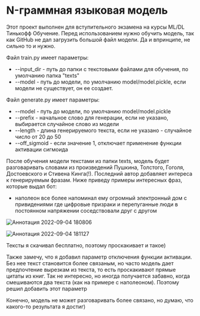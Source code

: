 # N-граммная языковая модель 
Этот проект выполнен для вступительного экзамена на курсы ML/DL Тинькофф Обучение.
Перед использованием нужно обучить модель, так как GitHub не дал загрузить большой файл модели. Да и впринципе, не сильно то и нужно.

Файл train.py имеет параметры:
  - --input_dir - путь до папки с текстовыми файлами для обучения, по умолчанию папка "texts"
  - --model - путь до модели, по умолчанию model/model.pickle, если модели не существует, он ее создает.

Файл generate.py имеет параметры:
  - --model - путь до модели, по умолчанию model/model.pickle
  - --prefix - начальное слово для генерации, если не указано, выбирается случайное слово из модели
  - --length - длина генерируемого текста, если не указано - случайное число от 20 до 50
  - --off_sigmoid - если значение 1, отключает применение функции активации сигмоида
  
После обучения модели текстами из папки texts, модель будет разговаривать словами из произведений Пушкина, Толстого, Гоголя, Достоевского и Стивена Кинга(!). Последний автор добавляет интереса к генерируемым фразам. Ниже приведу примеры интересных фраз, которые выдал бот:
   - наполеон все более напоминал ему огромный электронный дом с привидениями где цифровые призраки и перепуганные люди в постоянном напряжении соседствовали друг с другом
   
   ![Аннотация 2022-09-04 180806](https://user-images.githubusercontent.com/44606552/188836983-37bd2071-5a60-42cd-93f8-8b1d93eb5adb.jpg)
   
   ![Аннотация 2022-09-04 181127](https://user-images.githubusercontent.com/44606552/188837083-8e3511a5-1e45-431a-9796-91e29e28ae01.jpg)
   
Тексты я скачивал бесплатно, поэтому проскакивает и такое)

Также замечу, что я добавил параметр отключения функции активации. Без нее текст становится более связаным, но часто модель дает предпочтение вырезкам из текста, то есть проскакивают прямые цитаты из книг. Так не интересно, но иногда получается забавно, когда смешиваются два текста (как на примере с наполеоном). Поэтому решил добавить этот параметр

Конечно, модель не может разговаривать более связано, но думаю, что какого-то результата я достиг) 
